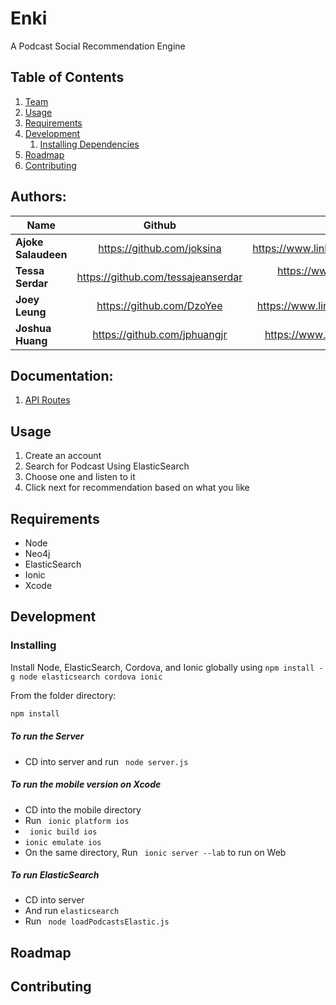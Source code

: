 # Enki
A Podcast Social Recommendation Engine

## Table of Contents

1. [Team](#authors)
1. [Usage](#usage)
1. [Requirements](#requirements)
1. [Development](#development)
    1. [Installing Dependencies](#installing-dependencies)
1. [Roadmap](#roadmap)
1. [Contributing](#contributing)

## Authors:

| Name        | Github           | LinkedIn  |
| ------------- |:-------------:| -----:|
| **Ajoke Salaudeen**      | https://github.com/joksina | https://www.linkedin.com/in/jksalaudeen |
| **Tessa Serdar**      | https://github.com/tessajeanserdar      | https://www.linkedin.com/in/tessa-serdar-5a977b18 |
| **Joey Leung** | https://github.com/DzoYee      |   https://www.linkedin.com/in/joeydleung  |
| **Joshua Huang** | https://github.com/jphuangjr     |   https://www.linkedin.com/in/jphuangjr  |

## Documentation:
1. [API Routes](#authors)


## Usage

1. Create an account
2. Search for Podcast Using ElasticSearch
3. Choose one and listen to it
4. Click next for recommendation based on what you like

## Requirements

- Node
- Neo4j
- ElasticSearch
- Ionic
- Xcode

## Development

### Installing 

Install Node, ElasticSearch, Cordova, and Ionic globally using `npm install -g node elasticsearch cordova ionic` 

From the folder directory:

```sh
npm install
```
##### To run the Server

- CD into server and run ``` node server.js```

##### To run the mobile version on Xcode

- CD into the mobile directory
- Run ``` ionic platform ios```
- ``` ionic build ios```
- ```ionic emulate ios```
- On the same directory, Run ``` ionic server --lab``` to run on Web

##### To run ElasticSearch

- CD into server
- And run ```elasticsearch```
- Run ``` node loadPodcastsElastic.js```

## Roadmap

## Contributing
